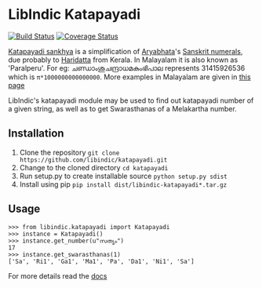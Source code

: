 # LibIndic Katapayadi


[![Build Status](https://travis-ci.org/libindic/katapayadi.svg?branch=master)](https://travis-ci.org/libindic/katapayadi)
[![Coverage Status](https://coveralls.io/repos/github/libindic/katapayadi/badge.svg?branch=master)](https://coveralls.io/github/libindic/katapayadi?branch=master)

[Katapayadi sankhya](http://en.wikipedia.org/wiki/Katapayadi_sankhya) is a
simplification of [Aryabhata](http://en.wikipedia.org/wiki/Aryabhata)'s
[Sanskrit numerals](http://en.wikipedia.org/wiki/Sanskrit_numerals), due
probably to
[Haridatta](http://www.google.com/search?hl=en&q=Haridatta&btnG=Google+Search)
from Kerala. In Malayalam it is also known as 'Paralperu'. For eg:
ചണ്ഡാംശുചന്ദ്രാധമകുംഭിപാല represents 31415926536 which is `π*1000000000000000`. More examples
in Malayalam are given in [this page](http://ml.wikipedia.org/wiki/Paralperu)

LibIndic's katapayadi module may be used to find out katapayadi number of a
given string, as well as to get Swarasthanas of a Melakartha number.

## Installation
1. Clone the repository `git clone https://github.com/libindic/katapayadi.git`
2. Change to the cloned directory `cd katapayadi`
3. Run setup.py to create installable source `python setup.py sdist`
4. Install using pip `pip install dist/libindic-katapayadi*.tar.gz`

## Usage
```
>>> from libindic.katapayadi import Katapayadi
>>> instance = Katapayadi()
>>> instance.get_number(u"സത്യം")
17
>>> instance.get_swarasthanas(1)
['Sa', 'Ri1', 'Ga1', 'Ma1', 'Pa', 'Da1', 'Ni1', 'Sa']
```

For more details read the [docs](http://katapayadi.rtfd.org/)
